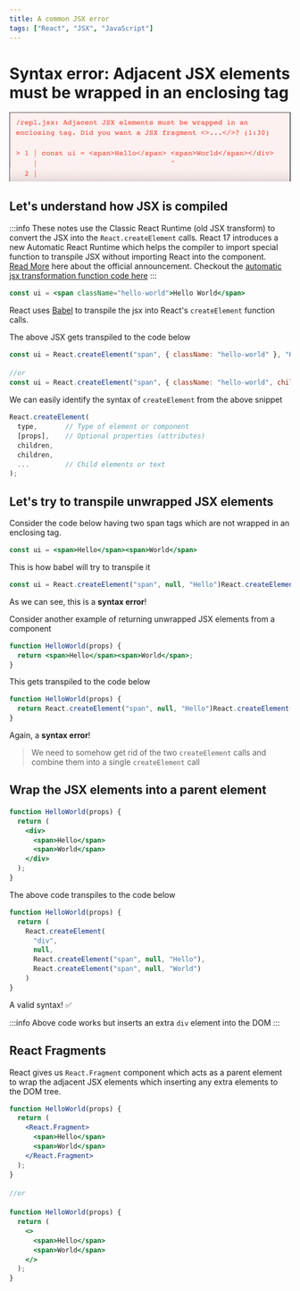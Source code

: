 ```yaml
---
title: A common JSX error
tags: ["React", "JSX", "JavaScript"]
---
```


# Syntax error: Adjacent JSX elements must be wrapped in an enclosing tag

![Syntax error: Adjacent JSX elements must be wrapped in an enclosing tag](../../../static/img/2023/jsx-syntax-error.png)

## Let's understand how JSX is compiled
:::info
These notes use the Classic React Runtime (old JSX transform) to convert the JSX into the `React.createElement` calls. React 17 introduces a new Automatic React Runtime which helps the compiler to import special function to transpile JSX without importing React into the component. <br />
[Read More](https://legacy.reactjs.org/blog/2020/09/22/introducing-the-new-jsx-transform.html) here about the official announcement. Checkout the [automatic jsx transformation function code here](https://github.com/facebook/react/tree/main/packages/react/src/jsx)
:::

```jsx
const ui = <span className="hello-world">Hello World</span>
```

React uses [Babel](https://babeljs.io/) to transpile the jsx into React's `createElement` function calls.

The above JSX gets transpiled to the code below

```jsx
const ui = React.createElement("span", { className: "hello-world" }, "Hello World");

//or
const ui = React.createElement("span", { className: "hello-world", children: "Hello World" });
```

We can easily identify the syntax of `createElement` from the above snippet

```js
React.createElement(
  type,       // Type of element or component
  [props],    // Optional properties (attributes)
  children,
  children,
  ...         // Child elements or text
);
```

## Let's try to transpile unwrapped JSX elements

Consider the code below having two span tags which are not wrapped in an enclosing tag.

```jsx
const ui = <span>Hello</span><span>World</span>
```

This is how babel will try to transpile it

```jsx
const ui = React.createElement("span", null, "Hello")React.createElement("span", null, "World");
```

As we can see, this is a **syntax error**!

Consider another example of returning unwrapped JSX elements from a component

```jsx
function HelloWorld(props) {
  return <span>Hello</span><span>World</span>;
}
```

This gets transpiled to the code below

```jsx
function HelloWorld(props) {
  return React.createElement("span", null, "Hello")React.createElement("span", null, "World");
}
```

Again, a **syntax error**!

> We need to somehow get rid of the two `createElement` calls and combine them into a single `createElement` call

## Wrap the JSX elements into a parent element

```jsx
function HelloWorld(props) {
  return (
    <div>
      <span>Hello</span>
      <span>World</span>
    </div>
  );
}
```

The above code transpiles to the code below

```jsx
function HelloWorld(props) {
  return (
    React.createElement(
      "div",
      null,
      React.createElement("span", null, "Hello"),
      React.createElement("span", null, "World")
    )
}
```

A valid syntax! ✅

:::info
Above code works but inserts an extra `div` element into the DOM
:::

## React Fragments

React gives us `React.Fragment` component which acts as a parent element to wrap the adjacent JSX elements which inserting any extra elements to the DOM tree.

```jsx
function HelloWorld(props) {
  return (
    <React.Fragment>
      <span>Hello</span>
      <span>World</span>
    </React.Fragment>
  );
}

//or

function HelloWorld(props) {
  return (
    <>
      <span>Hello</span>
      <span>World</span>
    </>
  );
}
```

